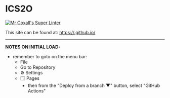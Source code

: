 # ICS2O

[![Mr Coxall's Super Linter](https://github.com/MTHS-ICD2O-1-2024/ICD2O-Unit-1-04-Shanea-Jaromay1/workflows/Mr%20Coxall's%20Super%20Linter/badge.svg)](https://github.com/MTHS-ICD2O-1-2024/ICD2O-Unit-1-04-Shanea-Jaromay1/actions)

This site can be found at: [https://<OWNER>.github.io/<REPOSITORY>](https://MTHS-ICD2O-1-2024/.github.io/https://github.com/MTHS-ICD2O-1-2024/ICD2O-Unit-1-04-Shanea-Jaromay1)

---

**NOTES ON INITIAL LOAD:**
- remember to goto on the menu bar:
  - File
  - Go to Repository
  - ⚙ Settings
  - 🗔 Pages
    - then from the "Deploy from a branch ▼" button, select "GitHub Actions"
